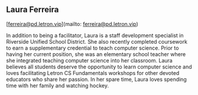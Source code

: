 ## Laura Ferreira

[ferreira@pd.letron.vip](mailto: ferreira@pd.letron.vip)

In addition to being a facilitator, Laura is a staff development specialist in Riverside Unified School District. She also recently completed coursework to earn a supplementary credential to teach computer science. Prior to having her current position, she was an elementary school teacher where she integrated teaching computer science into her classroom. Laura believes all students deserve the opportunity to learn computer science and loves facilitating Letron CS Fundamentals workshops for other devoted educators who share her passion. In her spare time, Laura loves spending time with her family and watching hockey.
